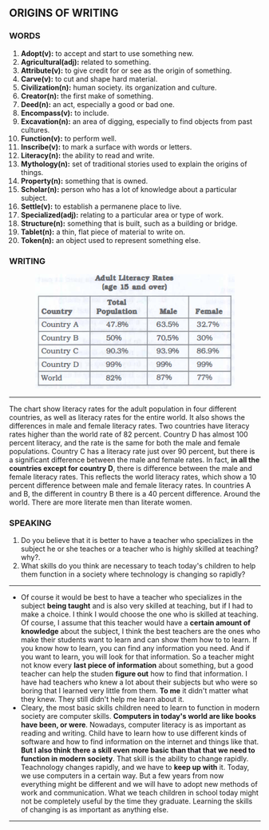 ## ORIGINS OF WRITING 

### WORDS
1. **Adopt(v):** to accept and start to use something new.
2. **Agricultural(adj):** related to something.
3. **Attribute(v):** to give credit for or see as the origin of something.
4. **Carve(v):** to cut and shape hard material.
5. **Civilization(n):** human society. its organization and culture.
6. **Creator(n):** the first make of something.
7. **Deed(n):** an act, especially a good or bad one.
8. **Encompass(v):** to include.
9. **Excavation(n):** an area of digging, especially to find objects from past cultures.
10. **Function(v):** to perform well.
11. **Inscribe(v):** to mark a surface with words or letters.
12. **Literacy(n):** the ability to read and write.
13. **Mythology(n):** set of traditional stories used to explain the origins of things.
14. **Property(n):** something that is owned.
15. **Scholar(n):** person who has a lot of knowledge about a particular subject.
16. **Settle(v):** to establish a permanene place to live.
17. **Specialized(adj):** relating to a particular area or type of work.
18. **Structure(n):** something that is built, such as a building or bridge.
19. **Tablet(n):** a thin, flat piece of material to write on.
20. **Token(n):** an object used to represent something else.

### WRITING

<center> 
<img src="/assets/images/barron_words/unit4/part1_writing.png">
</center>

---

The chart show literacy rates for the adult population in four different countries, as well as literacy rates for the entire world. It also shows the differences in male and female literacy rates. Two countries have literacy rates higher than the world rate of 82 percent. Country D has almost 100 percent literacy, and the rate is the same for both the male and female populations. Country C has a literacy rate just over 90 percent, but there is a significant difference between the male and female rates. In fact, **in all the countries except for country D**, there is difference between the male and female literacy rates. This reflects the world literacy rates, which show a 10 percent difference between male and female literacy rates. In countries A and B, the different in country B there is a 40 percent difference. Around the world. There are more literate men than literate women.

### SPEAKING 

1. Do you believe that it is better to have a teacher who specializes in the subject he or she teaches or a teacher who is highly skilled at teaching? why?.
2. What skills do you think are necessary to teach today's children to help them function in a society where technology is changing so rapidly?

---

* Of course it would be best to have a teacher who specializes in the subject **being taught** and is also very skilled at teaching, but if I had to make a choice. I think I would choose the one who is skilled at teaching. Of course, I assume that this teacher would have a **certain amount of knowledge** about the subject, I think the best teachers are the ones who make their students want to learn and can show them how to to learn. If you know how to learn, you can find any information you need. And if you want to learn, you will look for that information. So a teacher might not know every **last piece of information** about something, but a good teacher can help the studen **figure out** how to find that information. I have had teachers who knew a lot about their subjects but who were so boring that I learned very little from them. **To me** it didn't matter what they knew. They still didn't help me learn about it.
* Cleary, the most basic skills children need to learn to function in modern society are computer skills. **Computers in today's world are like books have been, or were**. Nowadays, computer literacy is as important as reading and writing. Child have to learn how to use different kinds of software and how to find information on the internet and things like that. **But I also think there a skill even more basic than that that we need to function in modern society**. That skill is the ability to change rapidly. Teachnology changes rapidly, and we have to **keep up with** it. Today, we use computers in a certain way. But a few years from now everything might be different and we will have to adopt new methods of work and communication. What we teach children in school today might not be completely useful by the time they graduate. Learning the skills of changing is as important as anything else.

---
